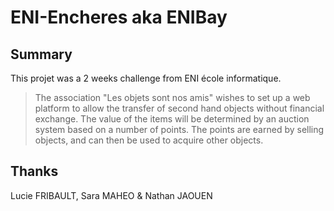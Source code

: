 # ENI-Encheres aka ENIBay
## Summary

This projet was a 2 weeks challenge from ENI école informatique.

>The association "Les objets sont nos amis" wishes to set up a web platform to allow the transfer of second hand objects without financial exchange. The value of the items will be determined by an auction system based on a number of points. The points are earned by selling objects, and can then be used to acquire other objects.

## Thanks

Lucie FRIBAULT, Sara MAHEO & Nathan JAOUEN

